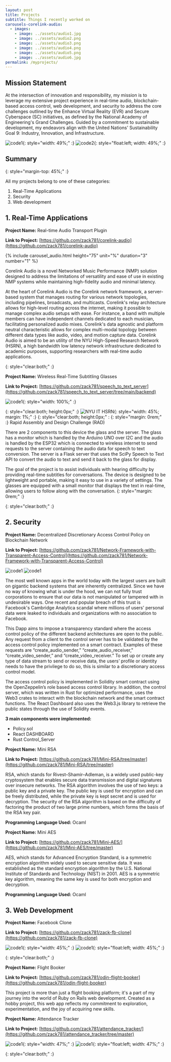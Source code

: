 ```yaml
---
layout: post
title: Projects
subtitle: Things I recently worked on
carousels-corelink-audio:
  - images:
    - image: ../assets/audio1.jpg
    - image: ../assets/audio2.png
    - image: ../assets/audio3.png
    - image: ../assets/audio4.png
    - image: ../assets/audio5.png
    - image: ../assets/audio6.jpg
permalink: /myprojects/
---
```


## Mission Statement

At the intersection of innovation and responsibility, my mission is to leverage my extensive project experience in real-time audio, blockchain-based access control, web development, and security to address the core challenges outlined by the Enhance Virtual Reality (EVR) and Secure Cyberspace (SC) initiatives, as defined by the National Academy of Engineering's Grand Challenges. Guided by a commitment to sustainable development, my endeavors align with the United Nations' Sustainability Goal 9: Industry, Innovation, and Infrastructure.

![code1](../assets/un_goals.webp){: style="width: 49%;" :}
![code2](../assets/nae.jpg){: style="float:left; width: 49%;" :}

## Summary
{: style="margin-top: 45%;" :}

All my projects belong to one of these categories:
1. Real-Time Applications
2. Security
3. Web development

## 1. Real-Time Applications

**Project Name:** Real-time Audio Transport Plugin

**Link to Project:** [https://github.com/zack781/corelink-audio](https://github.com/zack781/corelink-audio)

{% include carousel_audio.html height="75" unit="%" duration="3" number="1" %}

Corelink Audio is a novel Networked Music Performance (NMP) solution designed to address the limitations of versatility and ease of use in existing NMP systems while maintaining high-fidelity audio and minimal latency.

At the heart of Corelink Audio is the Corelink network framework, a server-based system that manages routing for various network topologies, including pipelines, broadcasts, and multicasts. Corelink's relay architecture allows for high-level routing across the internet, making it possible to manage complex audio setups with ease. For instance, a band with multiple members can have independent channels dedicated to each musician, facilitating personalized audio mixes. Corelink's data agnostic and platform neutral characteristic allows for complex multi-modal topology between different data types like audio, video, and motion capture data. Corelink Audio is aimed to be an utility of the NYU High-Speed Research Network (HSRN), a high bandwidth low latency network infrastructure dedicated to academic purposes, supporting researchers with real-time audio applications.


{: style="clear:both;" :}

**Project Name:** Wireless Real-Time Subtitling Glasses

**Link to Project:** [https://github.com/zack781/speech_to_text_server](https://github.com/zack781/speech_to_text_server/tree/main/backend)

![code1](../assets/glass1.jpg){: style="width: 100%;" :}

{: style="clear:both; height:0px;" :}
![NYU IT HSRN](../assets/glass3.png){: style="width: 45%; margin: 1%;" :}
{: style="clear:both; height:0px;" :
{: style="margin: 0rem;" :}
Rapid Assembly and Design Challenge (RAD)

There are 2 components to this device the glass and the server. The glass has a monitor which is handled by the Arduino UNO over I2C and the audio is handled by the ESP32 which is connected to wireless internet to send requests to the server containing the audio data for speech to text conversion. The server is a Flask server that uses the SciPy Speech to Text API to convert the audio to text and send it back to the glass for display.

The goal of the project is to assist individuals with hearing difficulty by providing real-time subtitles for conversations. The device is designed to be lightweight and portable, making it easy to use in a variety of settings. The glasses are equipped with a small monitor that displays the text in real-time, allowing users to follow along with the conversation.
{: style="margin: 0rem;" :}

{: style="clear:both;" :}

## 2. Security

**Project Name:** Decentralized Discretionary Access Control Policy on Blockchain Network

**Link to Project:** [https://github.com/zack781/Network-Framework-with-Transparent-Access-Control](https://github.com/zack781/Network-Framework-with-Transparent-Access-Control)


![code1](../assets/kaistweb3_1.png)
![code1](../assets/kaistweb3_2.png)

The most well known apps in the world today with the largest users are built on gigantic backend systems that are inherently centralized. Since we have no way of knowing what is under the hood, we can not fully trust corporations to ensure that our data is not manipulated or tampered with in undesirable ways. One recent and popular breach of this trust is Facebook's Cambridge Analytica scandal where millions of users' personal data were leaked to individuals and organizations with no association to Facebook.

This Dapp aims to impose a transparency standard where the access control policy of the different backend architectures are open to the public. Any request from a client to the control server has to be validated by the access control policy implemented on a smart contract. Examples of these requests are “create_audio_sender,” “create_audio_receiver," “create_video_sender,” and  “create_video_receiver.” To set up or create any type of data stream to send or receive data, the users’ profile or identity needs to have the privilege to do so, this is similar to a discretionary access control model.

The access control policy is implemented in Solidity smart contract using the OpenZeppelin’s role based access control library. In addition, the control server, which was written in Rust for optimized performance, uses the Web3 crates to interact with the blockchain network and the smart contract functions. The React Dashboard also uses the Web3.js library to retrieve the public states through the use of Solidity events.

**3 main components were implemented:**
- Policy.sol
- React DASHBOARD
- Rust Control_Server

**Project Name:** Mini RSA

**Link to Project:** [https://github.com/zack781/Mini-RSA/tree/master](https://github.com/zack781/Mini-RSA/tree/master)

RSA, which stands for Rivest–Shamir–Adleman, is a widely used public-key cryptosystem that enables secure data transmission and digital signatures over insecure networks. The RSA algorithm involves the use of two keys: a public key and a private key. The public key is used for encryption and can be freely distributed, while the private key is kept secret and is used for decryption. The security of the RSA algorithm is based on the difficulty of factoring the product of two large prime numbers, which forms the basis of the RSA key pair.

**Programming Language Used:** Ocaml

**Project Name:** Mini AES

**Link to Project:** [https://github.com/zack781/Mini-AES/](https://github.com/zack781/Mini-AES/tree/master)

AES, which stands for Advanced Encryption Standard, is a symmetric encryption algorithm widely used to secure sensitive data. It was established as the standard encryption algorithm by the U.S. National Institute of Standards and Technology (NIST) in 2001. AES is a symmetric key algorithm, meaning the same key is used for both encryption and decryption.

**Programming Language Used:** Ocaml

## 3. Web Development

**Project Name:** Facebook Clone

**Link to Project:** [https://github.com/zack781/zack-fb-clone](https://github.com/zack781/zack-fb-clone)

![code1](../assets/fb-clone1.png){: style="width: 45%;" :}
![code1](../assets/fb-clone2.png){: style="float:left; width: 45%;" :}

{: style="clear:both;" :}

**Project Name:** Flight Booker

**Link to Project:** [https://github.com/zack781/odin-flight-booker](https://github.com/zack781/odin-flight-booker)

This project is more than just a flight booking platform; it's a part of my journey into the world of Ruby on Rails web development. Created as a hobby project, this web app reflects my commitment to exploration, experimentation, and the joy of acquiring new skills.

**Project Name:** Attendance Tracker

**Link to Project:** [https://github.com/zack781/attendance_tracker/](https://github.com/zack781/attendance_tracker/tree/master)

![code1](../assets/atracker1.png){: style="width: 47%;" :}
![code1](../assets/atracker2.png){: style="float:left; width: 47%;" :}

{: style="clear:both;" :}

